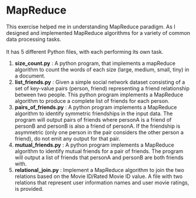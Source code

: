 # MapReduce
This exercise helped me in understanding MapReduce paradigm. As I designed and implemented MapReduce algorithms for a variety of common data processing tasks.
<br />
<br />
It has 5 different Python files, with each performing its own task.<br />
1. <b>size_count.py</b> : A python program, that implements a mapReduce algorithm to count the words of each size (large, medium, small, tiny) in a document.<br />
2. <b>list_friends.py</b> : Given a simple social network dataset consisting of a set of key-value pairs (person, friend) representing a friend relationship between two people. This python program implements a MapReduce algorithm to produce a complete list of friends for each person.<br />
3. <b>pairs_of_friends.py</b> : A python program implements a MapReduce algorithm to identify symmetric friendships in the input data. The program will output pairs of friends where personA is a friend of personB and personB is also a friend of personA. If the friendship is asymmetric (only one person in the pair considers the other person a friend), do not emit any output for that pair.<br/>
4. <b>mutual_friends.py</b> : A python program implements a MapReduce algorithm to identify mutual friends for a pair of friends. The program will output a list of friends that personA and personB are both friends with.<br/>
5. <b>relational_join.py</b> : Implement a MapReduce algorithm to join the two relations based on the Movie ID/Rated Movie ID value. A file with two relations that represent user information names and user movie ratings, is provided. 
